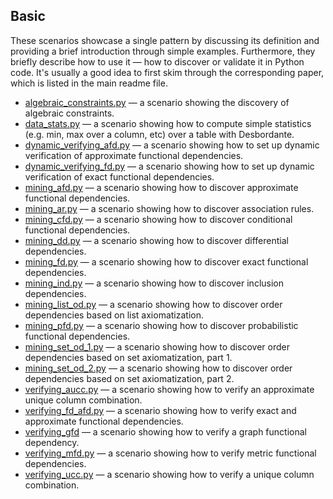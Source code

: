 
## Basic

These scenarios showcase a single pattern by discussing its definition and providing a brief introduction through simple examples. Furthermore, they briefly describe how to use it — how to discover or validate it in Python code. It's usually a good idea to first skim through the corresponding paper, which is listed in the main readme file.

+ [algebraic_constraints.py](https://github.com/Desbordante/desbordante-core/tree/main/examples/basic/algebraic_constraints.py) — a scenario showing the discovery of algebraic constraints.
+ [data_stats.py](https://github.com/Desbordante/desbordante-core/tree/main/examples/basic/data_stats.py) — a scenario showing how to compute simple statistics (e.g. min, max over a column, etc) over a table with Desbordante.
+ [dynamic_verifying_afd.py](https://github.com/Desbordante/desbordante-core/tree/main/examples/basic/dynamic_verifying_afd.py) — a scenario showing how to set up dynamic verification of approximate functional dependencies.
+ [dynamic_verifying_fd.py](https://github.com/Desbordante/desbordante-core/tree/main/examples/basic/dynamic_verifying_fd.py) — a scenario showing how to set up dynamic verification of exact functional dependencies.
+ [mining_afd.py](https://github.com/Desbordante/desbordante-core/tree/main/examples/basic/mining_afd.py) — a scenario showing how to discover approximate functional dependencies.
+ [mining_ar.py](https://github.com/Desbordante/desbordante-core/tree/main/examples/basic/mining_ar.py) — a scenario showing how to discover association rules.
+ [mining_cfd.py](https://github.com/Desbordante/desbordante-core/tree/main/examples/basic/mining_cfd.py) — a scenario showing how to discover conditional functional dependencies.
+ [mining_dd.py](https://github.com/Desbordante/desbordante-core/tree/main/examples/basic/mining_dd.py) — a scenario showing how to discover differential dependencies.
+ [mining_fd.py](https://github.com/Desbordante/desbordante-core/tree/main/examples/basic/mining_fd.py) — a scenario showing how to discover exact functional dependencies.
+ [mining_ind.py](https://github.com/Desbordante/desbordante-core/tree/main/examples/basic/mining_ind.py) — a scenario showing how to discover inclusion dependencies.
+ [mining_list_od.py](https://github.com/Desbordante/desbordante-core/tree/main/examples/basic/mining_list_od.py) — a scenario showing how to discover order dependencies based on list axiomatization.
+ [mining_pfd.py](https://github.com/Desbordante/desbordante-core/tree/main/examples/basic/mining_pfd.py) — a scenario showing how to discover probabilistic functional dependencies.
+ [mining_set_od_1.py](https://github.com/Desbordante/desbordante-core/tree/main/examples/basic/mining_set_od_1.py) — a scenario showing how to discover order dependencies based on set axiomatization, part 1.
+ [mining_set_od_2.py](https://github.com/Desbordante/desbordante-core/tree/main/examples/basic/mining_set_od_2.py) — a scenario showing how to discover order dependencies based on set axiomatization, part 2.
+ [verifying_aucc.py](https://github.com/Desbordante/desbordante-core/tree/main/examples/basic/verifying_aucc.py) — a scenario showing how to verify an approximate unique column combination.
+ [verifying_fd_afd.py](https://github.com/Desbordante/desbordante-core/tree/main/examples/basic/verifying_fd_afd.py) — a scenario showing how to verify exact and approximate functional dependencies.
+ [verifying_gfd](https://github.com/Desbordante/desbordante-core/tree/main/examples/basic/verifying_gfd) — a scenario showing how to verify a graph functional dependency.
+ [verifying_mfd.py](https://github.com/Desbordante/desbordante-core/tree/main/examples/basic/verifying_mfd.py) — a scenario showing how to verify metric functional dependencies.
+ [verifying_ucc.py](https://github.com/Desbordante/desbordante-core/tree/main/examples/basic/verifying_ucc.py) — a scenario showing how to verify a unique column combination.

